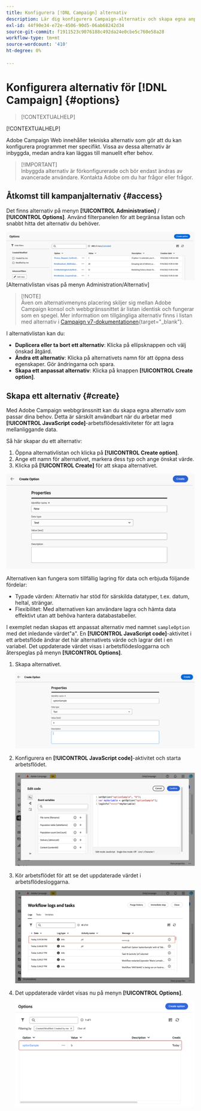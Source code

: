 ```yaml
---
title: Konfigurera [!DNL Campaign] alternativ
description: Lär dig konfigurera Campaign-alternativ och skapa egna anpassade alternativ.
exl-id: 44f90e34-e72e-4506-90d5-06ab68242d34
source-git-commit: f1911523c9076188c492da24e0cbe5c760e58a28
workflow-type: tm+mt
source-wordcount: '410'
ht-degree: 0%

---
```


# Konfigurera alternativ för [!DNL Campaign] {#options}

>[!CONTEXTUALHELP]
>
[!CONTEXTUALHELP]

Adobe Campaign Web innehåller tekniska alternativ som gör att du kan konfigurera programmet mer specifikt. Vissa av dessa alternativ är inbyggda, medan andra kan läggas till manuellt efter behov.

>[!IMPORTANT]\
Inbyggda alternativ är förkonfigurerade och bör endast ändras av avancerade användare. Kontakta Adobe om du har frågor eller frågor.

## Åtkomst till kampanjalternativ {#access}

Det finns alternativ på menyn **[!UICONTROL Administration]** / **[!UICONTROL Options]**. Använd filterpanelen för att begränsa listan och snabbt hitta det alternativ du behöver.

![](assets/options-list.png)\
[Alternativlistan visas på menyn Administration/Alternativ]

>[!NOTE]\
Även om alternativmenyns placering skiljer sig mellan Adobe Campaign konsol och webbgränssnittet är listan identisk och fungerar som en spegel. Mer information om tillgängliga alternativ finns i listan med alternativ i [Campaign v7-dokumentationen](https://experienceleague.adobe.com/en/docs/campaign-classic/using/installing-campaign-classic/appendices/configuring-campaign-options){target="_blank"}.

I alternativlistan kan du:

* **Duplicera eller ta bort ett alternativ**: Klicka på ellipsknappen och välj önskad åtgärd.
* **Ändra ett alternativ**: Klicka på alternativets namn för att öppna dess egenskaper. Gör ändringarna och spara.
* **Skapa ett anpassat alternativ**: Klicka på knappen **[!UICONTROL Create option]**.

## Skapa ett alternativ {#create}

Med Adobe Campaign webbgränssnitt kan du skapa egna alternativ som passar dina behov. Detta är särskilt användbart när du arbetar med **[!UICONTROL JavaScript code]**-arbetsflödesaktiviteter för att lagra mellanliggande data.

Så här skapar du ett alternativ:

1. Öppna alternativlistan och klicka på **[!UICONTROL Create option]**.
1. Ange ett namn för alternativet, markera dess typ och ange önskat värde.
1. Klicka på **[!UICONTROL Create]** för att skapa alternativet.

![Skapa alternativgränssnitt med fält för namn, typ och värde](assets/options-create.png)

Alternativen kan fungera som tillfällig lagring för data och erbjuda följande fördelar:

* Typade värden: Alternativ har stöd för särskilda datatyper, t.ex. datum, heltal, strängar.
* Flexibilitet: Med alternativen kan användare lagra och hämta data effektivt utan att behöva hantera databastabeller.

I exemplet nedan skapas ett anpassat alternativ med namnet `sampleOption` med det inledande värdet&quot;a&quot;. En **[!UICONTROL JavaScript code]**-aktivitet i ett arbetsflöde ändrar det här alternativets värde och lagrar det i en variabel. Det uppdaterade värdet visas i arbetsflödesloggarna och återspeglas på menyn **[!UICONTROL Options]**.

1. Skapa alternativet.

   ![Gränssnitt för att skapa anpassade alternativ med namnet `sampleOption` och det ursprungliga värdet a](assets/options-sample-create.png)

1. Konfigurera en **[!UICONTROL JavaScript code]**-aktivitet och starta arbetsflödet.

   ![Konfigurationsgränssnitt för JavaScript-kodsaktivitet](assets/options-sample-javascript.png)

1. Kör arbetsflödet för att se det uppdaterade värdet i arbetsflödesloggarna.

   ![Arbetsflödesloggar som visar det uppdaterade värdet för det anpassade alternativet](assets/options-sample-logs.png)

1. Det uppdaterade värdet visas nu på menyn **[!UICONTROL Options]**.

   ![Menyn Alternativ som visar det uppdaterade värdet för det anpassade alternativet](assets/options-sample-updated.png)